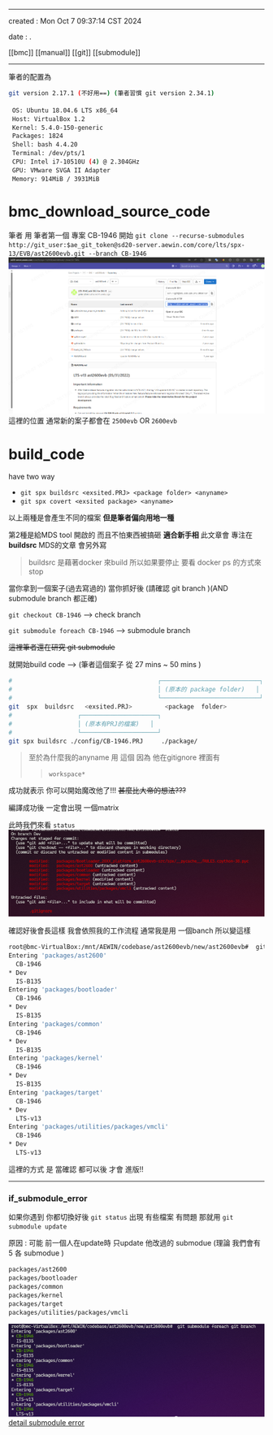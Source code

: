 -------------------------------------------------------------------------------
created	:	Mon Oct  7 09:37:14 CST 2024

date	:	.

[[bmc]] [[manual]] [[git]] [[submodule]]

-------------------------------------------------------------------------------
筆者的配置為
```bash			================start================
git version 2.17.1 (不好用==) (筆者習慣 git version 2.34.1)

 OS: Ubuntu 18.04.6 LTS x86_64
 Host: VirtualBox 1.2
 Kernel: 5.4.0-150-generic
 Packages: 1824
 Shell: bash 4.4.20
 Terminal: /dev/pts/1
 CPU: Intel i7-10510U (4) @ 2.304GHz
 GPU: VMware SVGA II Adapter
 Memory: 914MiB / 3931MiB
```
#  bmc_download_source_code #
筆者 用 筆者第一個 專案 CB-1946 開始
`git clone --recurse-submodules http://git_user:$ae_git_token@sd20-server.aewin.com/core/lts/spx-13/EVB/ast2600evb.git --branch CB-1946`
![gitlab-location](./pic/bmc_flow_clone.png)
這裡的位置 通常新的案子都會在
`2500evb` OR `2600evb`

# build_code  #
have two way
+ `git spx buildsrc <exsited.PRJ> <package folder> <anyname>`
+ `git spx covert <exsited package> <anyname>`

以上兩種是會產生不同的檔案 **但是筆者偏向用地一種**

第2種是給MDS tool 開啟的 而且不怕東西被搞砸
**適合新手相**
此文章會 專注在 **buildsrc**
MDS的文章 會另外寫
> buildsrc 是藉著docker 來build
> 所以如果要停止 要看 docker ps 的方式來 stop

當你拿到一個案子(過去寫過的)
當你抓好後 (請確認 git branch )(AND submodule branch 都正確)

`git checkout CB-1946` --> check branch

`git submodule foreach CB-1946` --> submodule branch

~~這裡筆者還在研究 git submodule~~

就開始build code --> (筆者這個案子 從 27 mins ~ 50 mins )
```bash			================start================
#                                        ┌───────────────────────────┐
#                                        │ (原本的 package folder)   │
#                                        └───────────────────────────┘
git  spx  buildsrc   <exsited.PRJ>         <package  folder>           <anyname>
#                  ┌─────────────────────┐
#                  │ (原本有PRJ的檔案)   │
#                  └─────────────────────┘
git spx buildsrc ./config/CB-1946.PRJ     ./package/                   ./workspace/
```
> 至於為什麼我的anyname 用 這個 因為 他在gitignore 裡面有
>> `workspace*`

成功就表示 你可以開始魔改他了!!!
~~甚麼比大帝的想法???~~

編譯成功後 一定會出現
一個matrix

此時我們來看 `status`
![git stats](./pic/bmc_flow_compiler.png)


確認好後會長這樣 我會依照我的工作流程
通常我是用 一個banch 所以變這樣
```bash			================start================
root@bmc-VirtualBox:/mnt/AEWIN/codebase/ast2600evb/new/ast2600evb#  git submodule foreach git branch
Entering 'packages/ast2600'
  CB-1946
* Dev
  IS-B135
Entering 'packages/bootloader'
  CB-1946
* Dev
  IS-B135
Entering 'packages/common'
  CB-1946
* Dev
  IS-B135
Entering 'packages/kernel'
  CB-1946
* Dev
  IS-B135
Entering 'packages/target'
  CB-1946
* Dev
  LTS-v13
Entering 'packages/utilities/packages/vmcli'
  CB-1946
* Dev
  LTS-v13
```

這裡的方式 是 當確認 都可以後 才會 進版!!

-------------------------------------------------------------------------------

###  if_submodule_error ###
如果你遇到 你都切換好後
`git status`
出現 有些檔案 有問題
那就用 `git submodule update`

原因 : 可能 前一個人在update時
只update 他改過的 submodue (理論 我們會有 5 各 submodue )
```bash			================start================
packages/ast2600
packages/bootloader
packages/common
packages/kernel
packages/target
packages/utilities/packages/vmcli
```
![submodue](./pic/bmc_flow_submodule.png)
[detail submodule error](./git_checkout_submodule_error.md)
